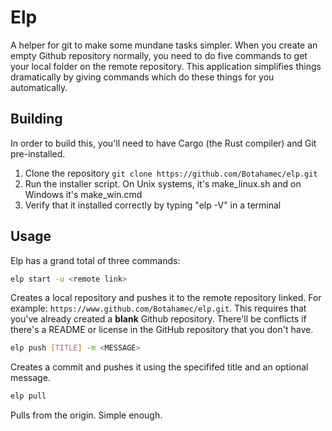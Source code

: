 # Elp
A helper for git to make some mundane tasks simpler. When you create an empty Github repository normally, you need to do five commands to get your local folder on the remote repository. This application simplifies things dramatically by giving commands which do these things for you automatically.

## Building
In order to build this, you'll need to have Cargo (the Rust compiler) and Git pre-installed.

 1. Clone the repository `git clone https://github.com/Botahamec/elp.git`
 2. Run the installer script. On Unix systems, it's make_linux.sh and on Windows it's make_win.cmd
 3. Verify that it installed correctly by typing "elp -V" in a terminal

## Usage
Elp has a grand total of three commands:

```bash
elp start -u <remote link>
```
Creates a local repository and pushes it to the remote repository linked. For example: `https://www.github.com/Botahamec/elp.git`. This requires that you've already created a **blank** Github repository. There'll be conflicts if there's a README or license in the GitHub repository that you don't have.

```bash
elp push [TITLE] -m <MESSAGE>
```
Creates a commit and pushes it using the specififed title and an optional message.

```bash
elp pull
```
Pulls from the origin. Simple enough.
